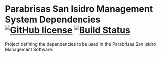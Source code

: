 # Parabrisas San Isidro Management System Dependencies [![GitHub license](https://img.shields.io/badge/license-Apache%20License%202.0-blue.svg?style=flat)](http://www.apache.org/licenses/LICENSE-2.0) [![Build Status](https://travis-ci.org/parabrisassi/psi-sist-dependencies.svg?branch=master)](https://travis-ci.org/parabrisassi/psi-sist-dependencies)

Project defining the dependencies to be used in the Parabrisas San Isidro Management Software.  